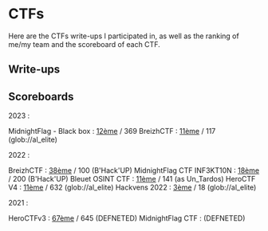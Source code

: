 # CTFs

Here are the CTFs write-ups I participated in, as well as the ranking of me/my team and the scoreboard of each CTF.

## Write-ups

## Scoreboards

2023 :

   MidnightFlag - Black box : [12ème](./Scoreboards/2023/Scoreboard_MidnightFlagCTF_2023.png) / 369
   BreizhCTF : [11ème](./Scoreboards/2023/Scoreboard_BreizhCTF_2023.jpg) / 117 (glob://al_elite)

2022 :

   BreizhCTF : [38ème](./Scoreboards/2022/Scoreboard_BreizhCTF_2022.png) / 100 (B'Hack'UP)
   MidnightFlag CTF INF3KT10N : [18ème](https://ctftime.org/event/1610/) / 200 (B'Hack'UP)
   Bleuet OSINT CTF : [11ème](./Scoreboards/2022/Scoreboard_Bleuet_OSINT_CTF_2022.png) / 141 (as Un_Tardos)
   HeroCTF V4 : [11ème](./Scoreboards/2022/Scoreboard_HeroCTF_2022.jpg) / 632 (glob://al_elite)
   Hackvens 2022 : [3ème](https://ctftime.org/event/1713) / 18 (glob://al_elite)

2021 :

   HeroCTFv3 : [67ème](https://ctftime.org/event/1284) / 645 (DEFNETED)
   MidnightFlag CTF : (DEFNETED)



